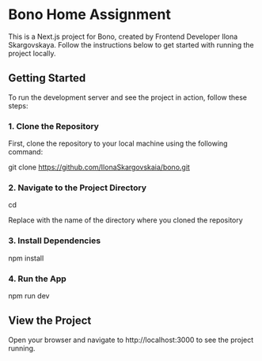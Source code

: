# Bono Home Assignment

This is a Next.js project for Bono, created by Frontend Developer Ilona Skargovskaya. Follow the instructions below to get started with running the project locally.

## Getting Started

To run the development server and see the project in action, follow these steps:

### 1. Clone the Repository

First, clone the repository to your local machine using the following command:

git clone https://github.com/IlonaSkargovskaia/bono.git

### 2. Navigate to the Project Directory
cd <project-directory>

Replace <project-directory> with the name of the directory where you cloned the repository

### 3. Install Dependencies

npm install


### 4.  Run the App

npm run dev

## View the Project

Open your browser and navigate to http://localhost:3000 to see the project running.